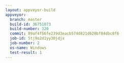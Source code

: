 ```yaml
---
layout: appveyor-build
appveyor:
  branch: master
  build-id: 36751073
  build-number: 320
  commit: 89af4f56fe239d3eacb574d821d620bf84dbc8f6
  job-id: 5tj9o2d1yy30jdjx
  job-number: 2
  os-name: Windows
  test-result: 1
---
```

